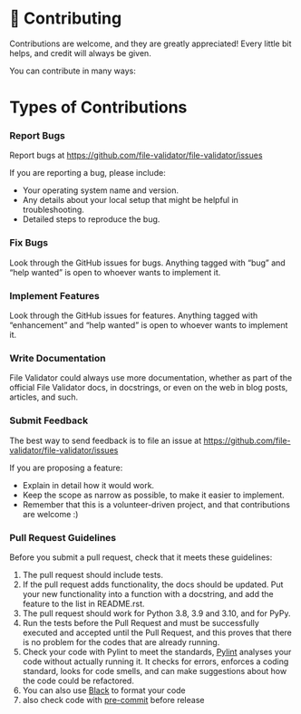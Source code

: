 
# 💙 Contributing


Contributions are welcome, and they are greatly appreciated! Every little bit helps, and credit will always be given.

You can contribute in many ways:
# Types of Contributions
### Report Bugs

Report bugs at https://github.com/file-validator/file-validator/issues

If you are reporting a bug, please include:

* Your operating system name and version.
* Any details about your local setup that might be helpful in troubleshooting.
* Detailed steps to reproduce the bug.

### Fix Bugs

Look through the GitHub issues for bugs. Anything tagged with “bug” and “help wanted” is open to whoever wants to implement it.

### Implement Features

Look through the GitHub issues for features. Anything tagged with “enhancement” and “help wanted” is open to whoever wants to implement it.

### Write Documentation

File Validator could always use more documentation, whether as part of the official File Validator docs, in docstrings, or even on the web in blog posts, articles, and such.

### Submit Feedback

The best way to send feedback is to file an issue at https://github.com/file-validator/file-validator/issues

If you are proposing a feature:

* Explain in detail how it would work.
* Keep the scope as narrow as possible, to make it easier to implement.
* Remember that this is a volunteer-driven project, and that contributions are welcome :)

### Pull Request Guidelines

Before you submit a pull request, check that it meets these guidelines:

1. The pull request should include tests.
2. If the pull request adds functionality, the docs should be updated. Put your new functionality into a function with a docstring, and add the feature to the list in README.rst.
3. The pull request should work for Python 3.8, 3.9 and 3.10, and for PyPy.
4. Run the tests before the Pull Request and must be successfully executed and accepted until the Pull Request, and this proves that there is no problem for the codes that are already running.
5. Check your code with Pylint to meet the standards, [Pylint](https://pylint.readthedocs.io/en/latest/) analyses your code without actually running it. It checks for errors, enforces a coding standard, looks for code smells, and can make suggestions about how the code could be refactored.
6. You can also use [Black](https://github.com/psf/black) to format your code
7. also check code with [pre-commit](https://pre-commit.com/) before release
